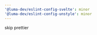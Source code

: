 ```yaml
---
'@luma-dev/eslint-config-svelte': minor
'@luma-dev/eslint-config-unstyle': minor
---
```


skip prettier
